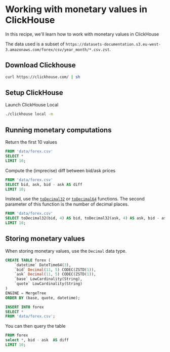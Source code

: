 # Working with monetary values in ClickHouse

In this recipe, we'll learn how to work with monetary values in ClickHouse

The data used is a subset of `https://datasets-documentation.s3.eu-west-3.amazonaws.com/forex/csv/year_month/*.csv.zst`.

## Download Clickhouse

```bash
curl https://clickhouse.com/ | sh
```

## Setup ClickHouse

Launch ClickHouse Local

```bash
./clickhouse local -m
```

## Running monetary computations

Return the first 10 values

```sql
FROM 'data/forex.csv'
SELECT *
LIMIT 10;
```

Compute the (imprecise) diff between bid/ask prices

```sql
FROM 'data/forex.csv'
SELECT bid, ask, bid - ask AS diff
LIMIT 10;
```

Instead, use the [`toDecimal32`](https://clickhouse.com/docs/en/sql-reference/functions/type-conversion-functions#todecimal3264128256) or [`toDecimal64`](https://clickhouse.com/docs/en/sql-reference/functions/type-conversion-functions#todecimal3264128256) functions.
The second parameter of this function is the number of decimal places.

```sql
FROM 'data/forex.csv'
SELECT toDecimal32(bid, 4) AS bid, toDecimal32(ask, 4) AS ask, bid - ask AS diff
LIMIT 10;
```

## Storing monetary values

When storing monetary values, use the `Decimal` data type.

```sql
CREATE TABLE forex (
	`datetime` DateTime64(3),
	`bid` Decimal(11, 5) CODEC(ZSTD(1)),
	`ask` Decimal(11, 5) CODEC(ZSTD(1)),
	`base` LowCardinality(String),
	`quote` LowCardinality(String)
)
ENGINE = MergeTree
ORDER BY (base, quote, datetime);
```

```sql
INSERT INTO forex
SELECT * 
FROM 'data/forex.csv';
```

You can then query the table

```sql
FROM forex 
select *, bid - ask  AS diff
LIMIT 10;
```